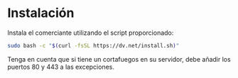 # Instalación

Instala el comerciante utilizando el script proporcionado:

```bash
sudo bash -c "$(curl -fsSL https://dv.net/install.sh)"
```

Tenga en cuenta que si tiene un cortafuegos en su servidor, debe añadir los puertos 80 y 443 a las excepciones.